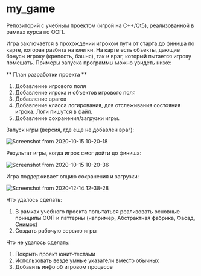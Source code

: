 # my_game
Репозиторий с учебным проектом (игрой на C++/Qt5), реализованной в рамках курса по ООП.

Игра заключается в прохождении игроком пути от старта до финиша по карте, которая разбита на клетки. На карте есть объекты, дающие бонусы игроку (крепость, башня), так и враг, который пытается игроку помешать. Примеры запуска программы можно увидеть ниже:

** План разработки проекта ** 
1. Добавление игрового поля
2. Добавление игрока и объектов игрового поля
3. Добавление врагов
4. Добавление класса логирования, для отслеживания состояния игрока. Логи пишутся в файл.
5. Добавление сохранения/загрузки игры.

Запуск игры (версия, где еще не добавлен враг):

![Screenshot from 2020-10-15 10-20-18](https://user-images.githubusercontent.com/54899277/114304969-98afb000-9ade-11eb-8089-91199872fddd.png)

Результат игры, когда игрок смог дойти до финиша:

![Screenshot from 2020-10-15 10-20-36](https://user-images.githubusercontent.com/54899277/114304975-a49b7200-9ade-11eb-86c6-77c85ebde566.png)

Игра поддерживает опцию сохранения и загрузки:

![Screenshot from 2020-12-14 12-38-28](https://user-images.githubusercontent.com/54899277/114304987-b3822480-9ade-11eb-8e7c-6d98873f33de.png)


Что удалось сделать:
1. В рамках учебного проекта попытаться реализовать основные принципы ООП и паттерны (например, Абстрактная фабрика, Фасад, Снимок)
2. Создать рабочую версию игры

Что не удалось сделать:
1. Покрыть проект юнит-тестами
2. Использовать везде умные указатели вместо обычных
3. Добавить инфо об игровом процессе
